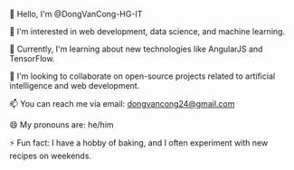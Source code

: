 👋 Hello, I'm @DongVanCong-HG-IT

👀 I'm interested in web development, data science, and machine learning.

🌱 Currently, I'm learning about new technologies like AngularJS and TensorFlow.

💞️ I'm looking to collaborate on open-source projects related to artificial intelligence and web development.

📫 You can reach me via email: dongvancong24@gmail.com

😄 My pronouns are: he/him

⚡ Fun fact: I have a hobby of baking, and I often experiment with new recipes on weekends.
